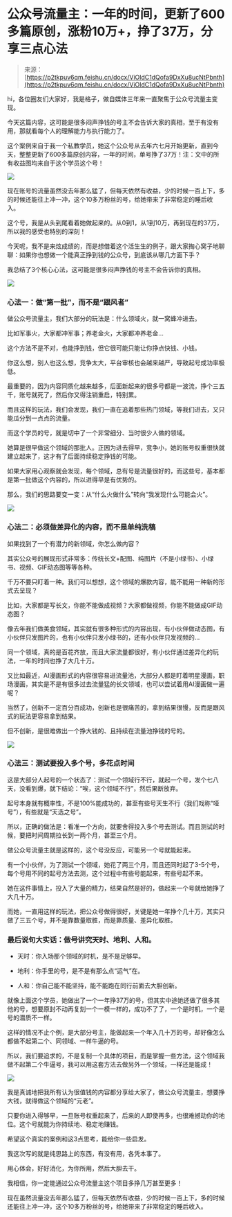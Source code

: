 # 公众号流量主：一年的时间，更新了600多篇原创，涨粉10万+，挣了37万，分享三点心法

> 来源：[https://p2tkpuv6qm.feishu.cn/docx/ViOldC1dQofa9DxXu8ucNtPbnth](https://p2tkpuv6qm.feishu.cn/docx/ViOldC1dQofa9DxXu8ucNtPbnth)

hi，各位圈友们大家好，我是格子，做自媒体三年来一直聚焦于公众号流量主变现。

今天这篇内容，这可能是很多闷声挣钱的号主不会告诉大家的真相，至于有没有用，那就看每个人的理解能力与执行能力了。

这个案例来自于我一个私教学员，她这个公众号从去年六七月开始更新，直到今天，整整更新了600多篇原创内容，一年的时间，单号挣了37万！注：文中的所有收益图均来自于这个学员这个号！

![](img/a8d3802f576a188a4461710616e1cdd6.png)

现在账号的流量虽然没去年那么猛了，但每天依然有收益，少的时候一百上下，多的时候还能往上冲一冲，这个10多万粉丝的号，给她带来了非常稳定的睡后收入。

这个号，我是从头到尾看着她做起来的。从0到1，从1到10万，再到现在的37万，所以我的感受也特别的深刻！

今天呢，我不是来炫成绩的，而是想借着这个活生生的例子，跟大家掏心窝子地聊聊：如果你也想做一个能真正挣到钱的公众号，到底该从哪几方面下手？

我总结了3个核心心法，这可能是很多闷声挣钱的号主不会告诉你的真相。

![](img/4d87630d2dd5a9c643f8696904f793b6.png)

### 心法一：做“第一批”，而不是“跟风者”

做公众号流量主，我们大部分的玩法是：什么领域火，就一窝蜂冲进去。

比如军事火，大家都冲军事；养老金火，大家都冲养老金...

这个方法不是不对，也能挣到钱，但它很可能只能让你挣点快钱、小钱。

你这么想，别人也这么想，竞争太大，平台审核也会越来越严，导致起号成功率极低。

最重要的，因为内容同质化越来越多，后面新起来的很多号都是一波流，挣个三五千，账号就死了，然后你又得注销重启，特别累。

而且这样的玩法，我们会发现，我们一直在追着那些热门领域，等我们进去，又只能瓜分到一点点的流量。

而这个学员的号，就是切中了一个非常细分、当时很少人做的领域。

她算是很早做这个领域的那批人。正因为进去得早，竞争小，她的账号权重很快就建立起来了，这才有了后面持续稳定挣钱的可能。

如果大家用心观察就会发现，每个领域，总有号是流量很好的，而这些号，基本都是第一批做这个内容的，所以进得早是有优势的。

那么，我们的思路要变一变：从“什么火做什么”转向“我发现什么可能会火”。

![](img/efddff551ffc0d87a200ba35308e8c40.png)

### 心法二：必须做差异化的内容，而不是单纯洗稿

如果找到了一个有潜力的新领域，你怎么做内容？

其实公众号的展现形式非常多：传统长文+配图、纯图片（不是小绿书）、小绿书、视频、GIF动态图等等各种。

千万不要只盯着一种。我们可以想想，这个领域的爆款内容，能不能用一种新的形式去呈现？

比如，大家都是写长文，你能不能做成视频？大家都做视频，你能不能做成GIF动态图？

像去年我们做美食领域，其实就有很多种形式的内容出现，有小伙伴做动态图，有小伙伴只发图片的，也有小伙伴只发小绿书的，还有小伙伴只发视频的...

同一个领域，真的是百花齐放，而且大家流量都很好，有小伙伴通过差异化的玩法，一年的时间也挣了大几十万。

又比如最近，AI漫画形式的内容很容易进流量池，大部分人都是盯着明星漫画，职场漫画，其实是不是有很多过去流量猛的长文领域，也可以尝试着用AI漫画做一遍呢？

当然了，创新不一定百分百成功，创新也是很痛苦的，拿到结果很慢，反而是跟风式的玩法更容易拿到结果。

但不创新，是很难做出一个挣大钱的、且持续在流量池挣钱的号的。

![](img/f36ec313947f22018293644faf9d0a78.png)

### 心法三：测试要投入多个号，多花点时间

这是大部分人起号的一个状态了：测试一个领域行不行，就起一个号，发个七八天，没看到爆，就下结论：“唉，这个领域不行”，然后果断放弃。

起号本身就有概率性，不是100%能成功的，甚至有些号天生不行（我们戏称“哑号”），有些就是“天选之号”。

所以，正确的做法是：看准一个方向，就要舍得投入多个号去测试。而且测试的时候，要把时间周期拉长到一两个月，甚至三个月。

做公众号流量主就是这样的，这个号没反应，可能另一个号就能起来。

有一个小伙伴，为了测试一个领域，她花了两三个月，而且还同时起了3-5个号，每个号用不同的起号方法去测，这个过程中有些号能起来，有些号起不来。

她在这件事情上，投入了大量的精力，结果自然是好的，做起来一个号就给她挣了大几十万。

而她，一直用这样的玩法，把公众号做得很好，关键是她一年挣个几十万，其实只做了三五个号，并不是靠数量取胜，而是靠质量、差异化取胜。

### 最后说句大实话：做号讲究天时、地利、人和。

*   天时：你入场那个领域的时机，是不是足够早。

*   地利：你手里的号，是不是有那么点“运气”在。

*   人和：你自己能不能坚持，能不能跑在同行前面去大胆创新。

就像上面这个学员，她做出了一个一年挣37万的号，但其实中途她还做了很多其他的号，想要原封不动再复刻一个一模一样的，成功不了了，一个是时机，一个是号的潜质不一样。

这样的情况不止个例，是大部分号主，能做起来一个年入几十万的号，却好像怎么都做不起第二个、同领域、一样牛逼的号。

所以，我们要追求的，不是复制一个具体的项目，而是掌握一些方法，这个领域我做不起第二个牛逼号，我可以用这套方法去做另外一个领域，一样还是能成！

![](img/c1141a24f30d27171285ea64afa6fe53.png)

我是真诚地把我所有认为很值钱的内容都分享给大家了，做公众号流量主，想要挣大钱，就得做这个领域的“元老”。

只要你进入得够早，一旦账号权重起来了，后来的人即使再多，也很难撼动你的地位。这个号就能为你持续地、稳定地赚钱。

希望这个真实的案例和这3点思考，能给你一些启发。

我这次写的就是纯思路上的东西，有没有用，各凭本事了。

用心体会，好好消化，为你所用，然后大胆去干。

我相信，你一定能通过公众号流量主这个项目多挣几万甚至更多！

现在虽然流量没去年那么猛了，但每天依然有收益，少的时候一百上下，多的时候还能往上冲一冲，这个10多万粉丝的号，给她带来了非常稳定的睡后收入。